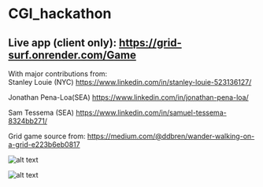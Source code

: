 # CGI_hackathon

## Live app (client only): https://grid-surf.onrender.com/Game

With major contributions from: <br /> 
Stanley Louie (NYC) 
https://www.linkedin.com/in/stanley-louie-523136127/

Jonathan Pena-Loa(SEA)
https://www.linkedin.com/in/jonathan-pena-loa/

Sam Tessema (SEA) 
https://www.linkedin.com/in/samuel-tessema-8324bb271/ <br />

Grid game source from: https://medium.com/@ddbren/wander-walking-on-a-grid-e223b6eb0817 <br />

![alt text](https://github.com/nonwor/CGI_hackathon/blob/main/game_main.PNG)

![alt text](https://github.com/nonwor/CGI_hackathon/blob/main/survey_1.PNG)
